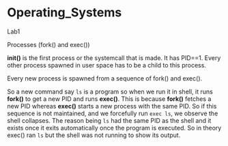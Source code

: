 # Operating_Systems

Lab1

Processes (fork() and exec())

**init()** is the first process or the systemcall that is made. It has PID==1. Every other process spawned in user space has to be a child to this process.

Every new process is spawned from a sequence of fork() and exec(). 

So a new command say `ls` is a program so when we run it in shell, it runs **fork()** to get a new PID and runs **exec()**. This is because **fork()** fetches a new PID whereas **exec()** starts a new process with the same PID. So if this sequence is not maintained, and we forcefully run `exec ls`, we observe the shell collapses. The reason being `ls` had the same PID as the shell and it exists once it exits automatically once the program is executed. So in theory exec() ran `ls` but the shell was not running to show its output. 
